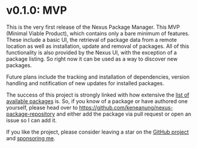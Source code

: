 # v0.1.0: MVP

This is the very first release of the Nexus Package Manager. This MVP (Minimal Viable Product), which contains only a bare minimum of features. These include a basic UI, the retrieval of package data from a remote location as well as installation, update and removal of packages. All of this functionality is also provided by the Nexus UI, with the exception of a package listing. So right now it can be used as a way to discover new packages.

Future plans include the tracking and installation of dependencies, version handling and notification of new updates for installed packages.

The success of this project is strongly linked with how extensive the [list of available packages](https://keneanung.github.io/nexus-package-repository/) is. So, if you know of a package or have authored one yourself, please head over to <https://github.com/keneanung/nexus-package-repository> and either add the package via pull request or open an issue so I can add it.

If you like the project, please consider leaving a star on the [GitHub project](https://github.com/keneanung/nexus-package-manager) and [sponsoring me](https://github.com/sponsors/keneanung).
